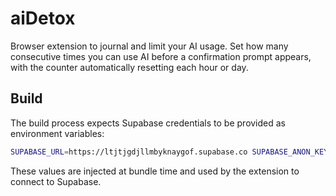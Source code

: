 # aiDetox

Browser extension to journal and limit your AI usage. Set how many consecutive times you can use AI before a confirmation prompt appears, with the counter automatically resetting each hour or day.

## Build

The build process expects Supabase credentials to be provided as environment variables:

```bash
SUPABASE_URL=https://ltjtjgdjllmbyknaygof.supabase.co SUPABASE_ANON_KEY=eyJhbGciOiJIUzI1NiIsInR5cCI6IkpXVCJ9.eyJpc3MiOiJzdXBhYmFzZSIsInJlZiI6Imx0anRqZ2RqbGxtYnlrbmF5Z29mIiwicm9sZSI6ImFub24iLCJpYXQiOjE3NTYxNDkxOTAsImV4cCI6MjA3MTcyNTE5MH0.tMfU0stBJZ52IKWOd7A0HGSWxXMhvXVqd9dyredUEHM npm run build
```

These values are injected at bundle time and used by the extension to connect to Supabase.
